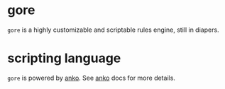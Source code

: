 # gore

`gore` is a highly customizable and scriptable rules engine, still in diapers.

# scripting language

`gore` is powered by [anko](https://github.com/mattn/anko). See [anko](https://github.com/mattn/anko) docs for more details.

